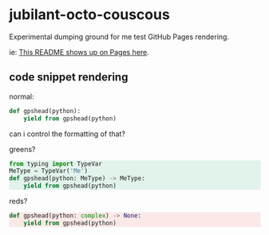 # jubilant-octo-couscous
Experimental dumping ground for me test GitHub Pages rendering.

ie: [This README shows up on Pages here](https://gpshead.github.io/jubilant-octo-couscous/).

## code snippet rendering

normal:

```python
def gpshead(python):
    yield from gpshead(python)
```

can i control the formatting of that?

greens?

<div style="background-color:#e2f3eb;border-left-color:#0b8043;">
  
```python
from typing import TypeVar
MeType = TypeVar('Me')
def gpshead(python: MeType) -> MeType:
    yield from gpshead(python)
```

</div>

reds?

<div style="background-color:#fbe9e7;border-left-color:#c53929;">

```python
def gpshead(python: complex) -> None:
    yield from gpshead(python)
```

</div>
